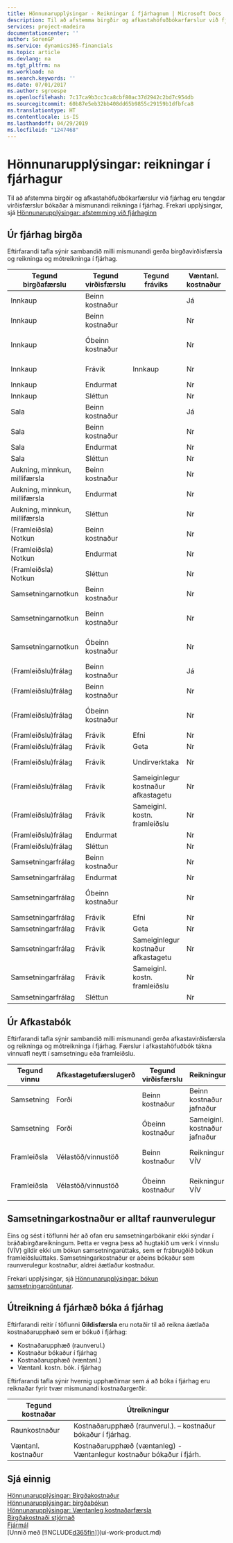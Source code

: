 ```yaml
---
title: Hönnunarupplýsingar - Reikningar í fjárhagnum | Microsoft Docs
description: Til að afstemma birgðir og afkastahöfuðbókarfærslur við fjárhag eru tengdar virðisfærslur bókaðar á mismunandi reikninga í fjárhag.
services: project-madeira
documentationcenter: ''
author: SorenGP
ms.service: dynamics365-financials
ms.topic: article
ms.devlang: na
ms.tgt_pltfrm: na
ms.workload: na
ms.search.keywords: ''
ms.date: 07/01/2017
ms.author: sgroespe
ms.openlocfilehash: 7c17ca9b3cc3ca8cbf80ac37d2942c2bd7c954db
ms.sourcegitcommit: 60b87e5eb32bb408dd65b9855c29159b1dfbfca8
ms.translationtype: HT
ms.contentlocale: is-IS
ms.lasthandoff: 04/29/2019
ms.locfileid: "1247468"
---
```

# <a name="design-details-accounts-in-the-general-ledger"></a>Hönnunarupplýsingar: reikningar í fjárhagur
Til að afstemma birgðir og afkastahöfuðbókarfærslur við fjárhag eru tengdar virðisfærslur bókaðar á mismunandi reikninga í fjárhag. Frekari upplýsingar, sjá [Hönnunarupplýsingar: afstemming við fjárhaginn](design-details-reconciliation-with-the-general-ledger.md)  

## <a name="from-the-inventory-ledger"></a>Úr fjárhag birgða  
Eftirfarandi tafla sýnir sambandið milli mismunandi gerða birgðavirðisfærsla og reikninga og mótreikninga í fjárhag.  

|**Tegund birgðafærslu**|**Tegund virðisfærslu**|**Tegund fráviks**|**Væntanl. kostnaður**|**Reikningur**|**Mótreikningur**|  
|--------------------------------|--------------------------|-----------------------|-----------------------|-----------------|---------------------------|  
|Innkaup|Beinn kostnaður||Já|Birgðir (bráðab.)|Birgðaleiðr.reikn. (bráðab.)|  
|Innkaup|Beinn kostnaður||Nr|Birgðir|Beinn kostnaður jafnaður|  
|Innkaup|Óbeinn kostnaður||Nr|Birgðir|Sameiginl. kostnaður jafnaður|  
|Innkaup|Frávik|Innkaup|Nr|Birgðir|Frávik í innkaupum|  
|Innkaup|Endurmat||Nr|Birgðir|Birgðaleiðr.|  
|Innkaup|Sléttun||Nr|Birgðir|Birgðaleiðr.|  
|Sala|Beinn kostnaður||Já|Birgðir (bráðab.)|KSV (bráðab.)|  
|Sala|Beinn kostnaður||Nr|Birgðir|KSV|  
|Sala|Endurmat||Nr|Birgðir|Birgðaleiðr.|  
|Sala|Sléttun||Nr|Birgðir|Birgðaleiðr.|  
|Aukning, minnkun, millifærsla|Beinn kostnaður||Nr|Birgðir|Birgðaleiðr.|  
|Aukning, minnkun, millifærsla|Endurmat||Nr|Birgðir|Birgðaleiðr.|  
|Aukning, minnkun, millifærsla|Sléttun||Nr|Birgðir|Birgðaleiðr.|  
|(Framleiðsla) Notkun|Beinn kostnaður||Nr|Birgðir|VÍV|  
|(Framleiðsla) Notkun|Endurmat||Nr|Birgðir|Birgðaleiðr.|  
|(Framleiðsla) Notkun|Sléttun||Nr|Birgðir|Birgðaleiðr.|  
|Samsetningarnotkun|Beinn kostnaður||Nr|Birgðir|Birgðaleiðr.|  
|Samsetningarnotkun|Beinn kostnaður||Nr|Beinn kostnaður jafnaður|Birgðaleiðr.|  
|Samsetningarnotkun|Óbeinn kostnaður||Nr|Sameiginl. kostnaður jafnaður|Birgðaleiðr.|  
|(Framleiðslu)frálag|Beinn kostnaður||Já|Birgðir (bráðab.)|VÍV|  
|(Framleiðslu)frálag|Beinn kostnaður||Nr|Birgðir|VÍV|  
|(Framleiðslu)frálag|Óbeinn kostnaður||Nr|Birgðir|Sameiginl. kostnaður jafnaður|  
|(Framleiðslu)frálag|Frávik|Efni|Nr|Birgðir|Hráefnisfrávik|  
|(Framleiðslu)frálag|Frávik|Geta|Nr|Birgðir|Getufrávik|  
|(Framleiðslu)frálag|Frávik|Undirverktaka|Nr|Birgðir|Frávik undirverktaka|  
|(Framleiðslu)frálag|Frávik|Sameiginlegur kostnaður afkastagetu|Nr|Birgðir|Frávik í sam. kostn.|  
|(Framleiðslu)frálag|Frávik|Sameiginl. kostn. framleiðslu|Nr|Birgðir|Sam. frl.kostn. frávik|  
|(Framleiðslu)frálag|Endurmat||Nr|Birgðir|Birgðaleiðr.|  
|(Framleiðslu)frálag|Sléttun||Nr|Birgðir|Birgðaleiðr.|  
|Samsetningarfrálag|Beinn kostnaður||Nr|Birgðir|Birgðaleiðr.|  
|Samsetningarfrálag|Endurmat||Nr|Birgðir|Birgðaleiðr.|  
|Samsetningarfrálag|Óbeinn kostnaður||Nr|Birgðir|Sameiginl. kostnaður jafnaður|  
|Samsetningarfrálag|Frávik|Efni|Nr|Birgðir|Hráefnisfrávik|  
|Samsetningarfrálag|Frávik|Geta|Nr|Birgðir|Getufrávik|  
|Samsetningarfrálag|Frávik|Sameiginlegur kostnaður afkastagetu|Nr|Birgðir|Frávik í sam. kostn.|  
|Samsetningarfrálag|Frávik|Sameiginl. kostn. framleiðslu|Nr|Birgðir|Sam. frl.kostn. frávik|  
|Samsetningarfrálag|Sléttun||Nr|Birgðir|Birgðaleiðr.|  

## <a name="from-the-capacity-ledger"></a>Úr Afkastabók  
 Eftirfarandi tafla sýnir sambandið milli mismunandi gerða afkastavirðisfærsla og reikninga og mótreikninga í fjárhag. Færslur í afkastahöfuðbók tákna vinnuafl neytt í samsetningu eða framleiðslu.  

|**Tegund vinnu**|**Afkastagetufærslugerð**|**Tegund virðisfærslu**|**Reikningur**|**Mótreikningur**|  
|-------------------|------------------------------------|--------------------------|-----------------|---------------------------|  
|Samsetning|Forði|Beinn kostnaður|Beinn kostnaður jafnaður|Birgðaleiðr.|  
|Samsetning|Forði|Óbeinn kostnaður|Sameiginl. kostnaður jafnaður|Birgðaleiðr.|  
|Framleiðsla|Vélastöð/vinnustöð|Beinn kostnaður|Reikningur VÍV|Beinn kostnaður jafnaður|  
|Framleiðsla|Vélastöð/vinnustöð|Óbeinn kostnaður|Reikningur VÍV|Sameiginl. kostnaður jafnaður|  

## <a name="assembly-costs-are-always-actual"></a>Samsetningarkostnaður er alltaf raunverulegur  
 Eins og sést í töflunni hér að ofan eru samsetningarbókanir ekki sýndar í bráðabirgðareikningum. Þetta er vegna þess að hugtakið um verk í vinnslu (VÍV) gildir ekki um bókun samsetningarúttaks, sem er frábrugðið bókun framleiðsluúttaks. Samsetningarkostnaður er aðeins bókaður sem raunverulegur kostnaður, aldrei áætlaður kostnaður.  

 Frekari upplýsingar, sjá [Hönnunarupplýsingar: bókun samsetningarpöntunar](design-details-assembly-order-posting.md).  

## <a name="calculating-the-amount-to-post-to-the-general-ledger"></a>Útreikning á fjárhæð bóka á fjárhag  
 Eftirfarandi reitir í töflunni **Gildisfærsla** eru notaðir til að reikna áætlaða kostnaðarupphæð sem er bókuð í fjárhag:  

-   Kostnaðarupphæð (raunverul.)  
-   Kostnaður bókaður í fjárhag  
-   Kostnaðarupphæð (væntanl.)  
-   Væntanl. kostn. bók. í fjárhag  

Eftirfarandi tafla sýnir hvernig upphæðirnar sem á að bóka í fjárhag eru reiknaðar fyrir tvær mismunandi kostnaðargerðir.  

|Tegund kostnaðar|Útreikningur|  
|---------------|-----------------|  
|Raunkostnaður|Kostnaðarupphæð (raunverul.). – kostnaður bókaður í fjárhag.|  
|Væntanl. kostnaður|Kostnaðarupphæð (væntanleg)  - Væntanlegur kostnaður bókaður í fjárh.|  

## <a name="see-also"></a>Sjá einnig  
 [Hönnunarupplýsingar: Birgðakostnaður](design-details-inventory-costing.md)   
 [Hönnunarupplýsingar: birgðabókun](design-details-inventory-posting.md)   
 [Hönnunarupplýsingar: Væntanleg kostnaðarfærsla](design-details-expected-cost-posting.md)  
 [Birgðakostnaði stjórnað](finance-manage-inventory-costs.md)  
 [Fjármál](finance.md)  
 [Unnið með [!INCLUDE[d365fin](includes/d365fin_md.md)]](ui-work-product.md)  

